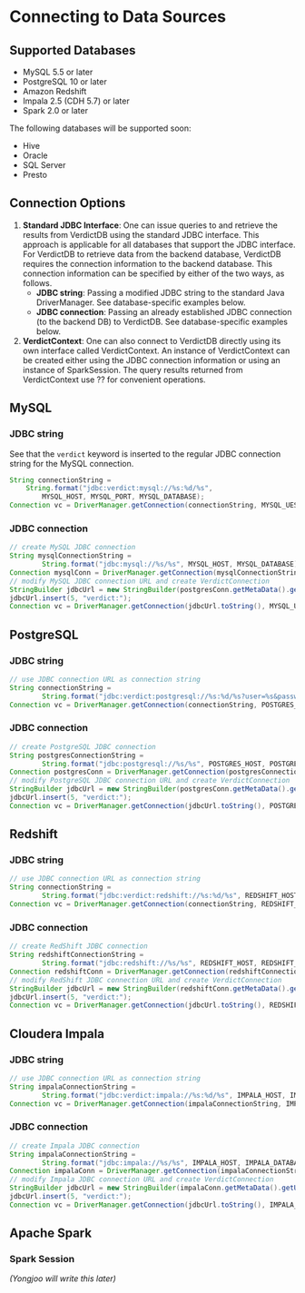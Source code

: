 # Connecting to Data Sources

## Supported Databases

- MySQL 5.5 or later
- PostgreSQL 10 or later
- Amazon Redshift
- Impala 2.5 (CDH 5.7) or later
- Spark 2.0 or later


The following databases will be supported soon:

- Hive
- Oracle
- SQL Server
- Presto


## Connection Options

1. **Standard JDBC Interface**: One can issue queries to and retrieve the results from VerdictDB using the standard JDBC interface. This approach is applicable for all databases that support the JDBC interface. For VerdictDB to retrieve data from the backend database, VerdictDB requires the connection information to the backend database. This connection information can be specified by either of the two ways, as follows.
    - **JDBC string**: Passing a modified JDBC string to the standard Java DriverManager. See database-specific examples below.
    - **JDBC connection**: Passing an already established JDBC connection (to the backend DB) to VerdictDB. See database-specific examples below.
1. **VerdictContext**: One can also connect to VerdictDB directly using its own interface called VerdictContext. An instance of VerdictContext can be created either using the JDBC connection information or using an instance of SparkSession. The query results returned from VerdictContext use ?? for convenient operations.



## MySQL

### JDBC string

See that the `verdict` keyword is inserted to the regular JDBC connection string for the MySQL connection.

```java
String connectionString =
    String.format("jdbc:verdict:mysql://%s:%d/%s",
        MYSQL_HOST, MYSQL_PORT, MYSQL_DATABASE);
Connection vc = DriverManager.getConnection(connectionString, MYSQL_UESR, MYSQL_PASSWORD);
```

### JDBC connection

```java
// create MySQL JDBC connection
String mysqlConnectionString =
        String.format("jdbc:mysql://%s/%s", MYSQL_HOST, MYSQL_DATABASE);
Connection mysqlConn = DriverManager.getConnection(mysqlConnectionString, MYSQL_USER, MYSQL_PASSWORD);
// modify MySQL JDBC connection URL and create VerdictConnection
StringBuilder jdbcUrl = new StringBuilder(postgresConn.getMetaData().getURL());
jdbcUrl.insert(5, "verdict:");
Connection vc = DriverManager.getConnection(jdbcUrl.toString(), MYSQL_USER, MYSQL_PASSWORD);
```



## PostgreSQL

### JDBC string

```java
// use JDBC connection URL as connection string
String connectionString =
        String.format("jdbc:verdict:postgresql://%s:%d/%s?user=%s&password=%s", POSTGRES_HOST, POSTGRES_PORT, POSTGRES_DATABASE);
Connection vc = DriverManager.getConnection(connectionString, POSTGRES_USER, POSTGRES_PASSWORD);
```

### JDBC connection

```java
// create PostgreSQL JDBC connection
String postgresConnectionString =
        String.format("jdbc:postgresql://%s/%s", POSTGRES_HOST, POSTGRES_DATABASE);
Connection postgresConn = DriverManager.getConnection(postgresConnectionString, POSTGRES_USER, POSTGRES_PASSWORD);
// modify PostgreSQL JDBC connection URL and create VerdictConnection
StringBuilder jdbcUrl = new StringBuilder(postgresConn.getMetaData().getURL());
jdbcUrl.insert(5, "verdict:");
Connection vc = DriverManager.getConnection(jdbcUrl.toString(), POSTGRES_USER, POSTGRES_PASSWORD);
```



## Redshift

### JDBC string

```java
// use JDBC connection URL as connection string
String connectionString =
        String.format("jdbc:verdict:redshift://%s:%d/%s", REDSHIFT_HOST, REDSHIFT_PORT, REDSHIFT_DATABASE);
Connection vc = DriverManager.getConnection(connectionString, REDSHIFT_USER, REDSHIFT_PASSWORD);
```

### JDBC connection

```java
// create RedShift JDBC connection
String redshiftConnectionString =
        String.format("jdbc:redshift://%s/%s", REDSHIFT_HOST, REDSHIFT_DATABASE);
Connection redshiftConn = DriverManager.getConnection(redshiftConnectionString, REDSHIFT_USER, REDSHIFT_PASSWORD);
// modify RedShift JDBC connection URL and create VerdictConnection
StringBuilder jdbcUrl = new StringBuilder(redshiftConn.getMetaData().getURL());
jdbcUrl.insert(5, "verdict:");
Connection vc = DriverManager.getConnection(jdbcUrl.toString(), REDSHIFT_USER, REDSHIFT_PASSWORD);
```


## Cloudera Impala

### JDBC string

```java
// use JDBC connection URL as connection string
String impalaConnectionString =
        String.format("jdbc:verdict:impala://%s:%d/%s", IMPALA_HOST, IMPALA_PORT, IMPALA_DATABASE);
Connection vc = DriverManager.getConnection(impalaConnectionString, IMPALA_USER, IMPALA_PASSWORD);
```

### JDBC connection

```java
// create Impala JDBC connection
String impalaConnectionString =
        String.format("jdbc:impala://%s/%s", IMPALA_HOST, IMPALA_DATABASE);
Connection impalaConn = DriverManager.getConnection(impalaConnectionString, IMPALA_USER, IMPALA_PASSWORD);
// modify Impala JDBC connection URL and create VerdictConnection
StringBuilder jdbcUrl = new StringBuilder(impalaConn.getMetaData().getURL());
jdbcUrl.insert(5, "verdict:");
Connection vc = DriverManager.getConnection(jdbcUrl.toString(), IMPALA_USER, IMPALA_PASSWORD);
```


## Apache Spark

### Spark Session

*(Yongjoo will write this later)*
